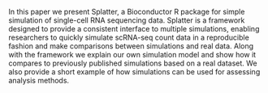 In this paper we present Splatter, a Bioconductor R package for simple simulation of single-cell RNA sequencing data. Splatter is a framework designed to provide a consistent interface to multiple simulations, enabling researchers to quickly simulate scRNA-seq count data in a reproducible fashion and make comparisons between simulations and real data. Along with the framework we explain our own simulation model and show how it compares to previously published simulations based on a real dataset. We also provide a short example of how simulations can be used for assessing analysis methods.